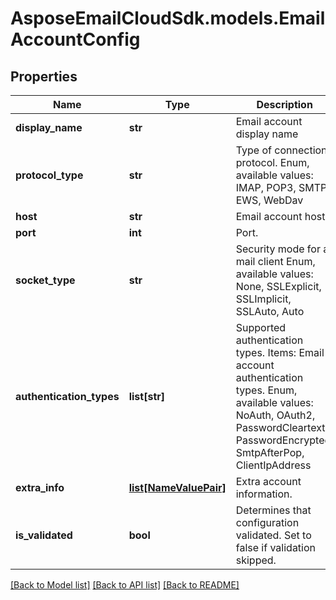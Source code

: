# AsposeEmailCloudSdk.models.EmailAccountConfig
## Properties
Name | Type | Description | Notes
------------ | ------------- | ------------- | -------------
**display_name** | **str** | Email account display name              | [optional] 
**protocol_type** | **str** | Type of connection protocol. Enum, available values: IMAP, POP3, SMTP, EWS, WebDav | 
**host** | **str** | Email account host.              | [optional] 
**port** | **int** | Port.              | [optional] 
**socket_type** | **str** | Security mode for a mail client Enum, available values: None, SSLExplicit, SSLImplicit, SSLAuto, Auto | 
**authentication_types** | **list[str]** | Supported authentication types.              Items: Email account authentication types. Enum, available values: NoAuth, OAuth2, PasswordCleartext, PasswordEncrypted, SmtpAfterPop, ClientIpAddress | [optional] 
**extra_info** | [**list[NameValuePair]**](NameValuePair.md) | Extra account information.              | [optional] 
**is_validated** | **bool** | Determines that configuration validated. Set to false if validation skipped.              | 



[[Back to Model list]](README.md#documentation-for-models) [[Back to API list]](README.md#documentation-for-api-endpoints) [[Back to README]](README.md)


